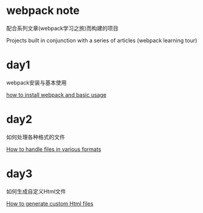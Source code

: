 # webpack note
配合系列文章(webpack学习之旅)而构建的项目

Projects built in conjunction with a series of articles (webpack learning tour)

# day1
webpack安装与基本使用

[how to install webpack and basic usage](https://www.cnblogs.com/joyjoe/p/7074820.html)

# day2
如何处理各种格式的文件

[How to handle files in various formats](https://www.cnblogs.com/joyjoe/p/10359112.html)

# day3
如何生成自定义Html文件

[How to generate custom Html files](https://www.cnblogs.com/joyjoe/p/10361724.html)
